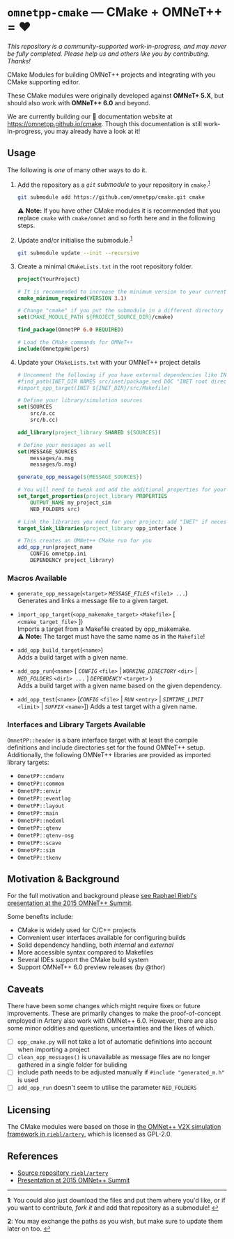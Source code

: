 `omnetpp-cmake` — CMake + OMNeT++ = ❤
======================================

*This repository is a community-supported work-in-progress, and may never be fully completed.
Please help us and others like you by contributing. Thanks!*

CMake Modules for building OMNeT++ projects and integrating with you CMake supporting editor.

These CMake modules were originally developed against **OMNeT+ 5.X**, but should also work with **OMNeT++ 6.0** and beyond.

We are currently building our :pencil: documentation website at https://omnetpp.github.io/cmake.
Though this documentation is still work-in-progress, you may already have a look at it!

Usage
-----

The following is *one* of many other ways to do it.

1.	Add the repository as a *`git` submodule* to your repository in `cmake`.<sup id="a1">[1](#f1)</sup>

    ```sh
    git submodule add https://github.com/omnetpp/cmake.git cmake
    ```

    ⚠ **Note:** If you have other CMake modules it is recommended that you replace `cmake` with `cmake/omnet` and so forth here and in the following steps.

2.  Update and/or initialise the submodule.<sup id="a2">[1](#f2)</sup>

    ```sh
    git submodule update --init --recursive
    ```

3.  Create a minimal `CMakeLists.txt` in the root repository folder.


    ```cmake
    project(YourProject)

    # It is recommended to increase the minimum version to your current
    cmake_minimum_required(VERSION 3.1)

    # Change "cmake" if you put the submodule in a different directory
    set(CMAKE_MODULE_PATH ${PROJECT_SOURCE_DIR}/cmake)

    find_package(OmnetPP 6.0 REQUIRED)

    # Load the CMake commands for OMNeT++
    include(OmnetppHelpers)
    ```

4.  Update your `CMakeLists.txt` with your OMNeT++ project details

    ```cmake
    # Uncomment the following if you have external dependencies like INET
    #find_path(INET_DIR NAMES src/inet/package.ned DOC "INET root directory")
    #import_opp_target(INET ${INET_DIR}/src/Makefile)

    # Define your library/simulation sources
    set(SOURCES
        src/a.cc
        src/b.cc)

    add_library(project_library SHARED ${SOURCES})

    # Define your messages as well
    set(MESSAGE_SOURCES
        messages/a.msg
        messages/b.msg)

    generate_opp_message(${MESSAGE_SOURCES})

    # You will need to tweak and add the additional properties for your project
    set_target_properties(project_library PROPERTIES
        OUTPUT_NAME my_project_sim
        NED_FOLDERS src)

    # Link the libraries you need for your project; add "INET" if necessary
    target_link_libraries(project_library opp_interface )

    # This creates an OMNet++ CMake run for you
    add_opp_run(project_name 
        CONFIG omnetpp.ini 
        DEPENDENCY project_library)
    ```


### Macros Available

- `generate_opp_message`(`<target>` *`MESSAGE_FILES`* `<file1> ...`)  
  Generates and links a message file to a given target.

- `import_opp_target`(`<opp_makemake_target>` `<Makefile>` [ `<cmake_target_file>` ])  
  Imports a target from a Makefile created by opp_makemake.  
  ⚠ **Note:** The target must have the same name as in the `Makefile`!

- `add_opp_build_target`(`<name>`)  
  Adds a build target with a given name.

- `add_opp_run`(`<name>` [ *`CONFIG`* `<file>` | *`WORKING_DIRECTORY`* `<dir>` | *`NED_FOLDERS`* `<dir1> ...` ] *`DEPENDENCY`* `<target>` )  
  Adds a build target with a given name based on the given dependency.

- `add_opp_test`(`<name>` [*`CONFIG`* `<file>` | *`RUN`* `<entry>` | *`SIMTIME_LIMIT`* `<limit>` | *`SUFFIX`* `<name>`])
  Adds a test target with a given name.

### Interfaces and Library Targets Available

`OmnetPP::header` is a bare interface target with at least the compile definitions and include directories set for the found OMNeT++ setup.
Additionally, the following OMNeT++ libraries are provided as imported library targets:
- `OmnetPP::cmdenv`
- `OmnetPP::common`
- `OmnetPP::envir`
- `OmnetPP::eventlog`
- `OmnetPP::layout`
- `OmnetPP::main`
- `OmnetPP::nedxml`
- `OmnetPP::qtenv`
- `OmnetPP::qtenv-osg`
- `OmnetPP::scave`
- `OmnetPP::sim`
- `OmnetPP::tkenv`


Motivation & Background
-----------------------

For the full motivation and background please [see Raphael Riebl's presentation at the 2015 OMNeT++ Summit][summit-presentation].

Some benefits include:

- CMake is widely used for C/C++ projects
- Convenient user interfaces available for configuring builds
- Solid dependency handling, both *internal* and *external*
- More accessible syntax compared to Makefiles
- Several IDEs support the CMake build system
- Support OMNeT++ 6.0 preview releases (by @thor)

Caveats
-------

There have been some changes which might require fixes or future improvements.
These are primarily changes to make the proof-of-concept employed in Artery also work with OMNet++ 6.0.
However, there are also some minor oddities and questions, uncertainties and the likes of which.

- [ ] `opp_cmake.py` will not take a lot of automatic definitions into account when importing a project
- [ ] `clean_opp_messages()` is unavailable as message files are no longer gathered in a single folder for buliding
- [ ] include path needs to be adjusted manually if `#include "generated_m.h"` is used
- [ ] `add_opp_run` doesn't seem to utilise the parameter `NED_FOLDERS`

Licensing
---------

The CMake modules were based on those in [the OMNet++ V2X simulation framework in `riebl/artery`][artery], which is licensed as GPL-2.0.

References
----------

- [Source repository `riebl/artery`][artery]
- [Presentation at 2015 OMNet++ Summit][summit-presentation]


[artery]: https://github.com/riebl/artery
[artery_checkout]: https://github.com/riebl/artery/tree/a4e013af70d2b5c3223492a518afb57fb92a7a8d/cmake
[summit-presentation]: https://summit.omnetpp.org/archive/2015/assets/pdf/OMNET-2015-17-Slides.pdf

---

<b id="f1">1</b>: You could also just download the files and put them where you'd like, or if you want to contribute, *fork it* and add that repository as a submodule! [↩](#a1)

<b id="f2">2</b>: You may exchange the paths as you wish, but make sure to update them later on too. [↩](#a2)
